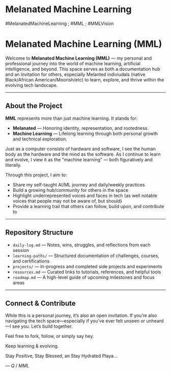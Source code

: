 # Melanated Machine Learning 
#MelanatedMachineLearning ;
#MML ;
#MMLVision 

###

# Melanated Machine Learning (MML)

Welcome to **Melanated Machine Learning (MML)** — my personal and professional journey into the world of machine learning, artificial intelligence, and beyond. This space serves as both a documentation hub and an invitation for others, especially Melanted indiviudals  (native Black/African American/Moorish/etc) to learn, explore, and thrive within the evolving tech landscape.

---

## About the Project

**MML** represents more than just machine learning. It stands for:

- **Melanated** — Honoring identity, representation, and rootedness.
- **Machine Learning** — Lifelong learning through both personal growth and technical exploration.

Just as a computer consists of hardware and software, I see the human body as the hardware and the mind as the software. As I continue to learn and evolve, I view it as the "machine learning" — both figuratively and literally.

Through this project, I aim to:

- Share my self-taught AI/ML journey and daily/weekly practices
- Build a growing hub/community for others in the space
- Highlight underrepresented voices and faces in tech (as well notable voices that people may not be aware of, but should) 
- Provide a learning trail that others can follow, build upon, and contribute to

---

## Repository Structure

- `daily-log.md` — Notes, wins, struggles, and reflections from each session
- `learning-paths/` — Structured documentation of challenges, courses, and certifications
- `projects/` — In-progress and completed side projects and experiments
- `resources.md` — Curated links to tutorials, references, and helpful tools
- `roadmap.md` — A high-level guide of upcoming milestones and focus areas

---

## Connect & Contribute

While this is a personal journey, it’s also an open invitation. If you’re also navigating the tech space—especially if you’ve ever felt unseen or unheard—I see you. Let’s build together.

Feel free to fork, follow, or simply say hey.

Keep learning & evolving.

Stay Positive, Stay Blessed, an Stay Hydrated Playa... 

— *Q* / *MML* 


